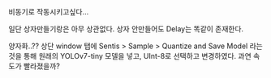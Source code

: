 비동기로 작동시키고싶다...

일단 상자만들기랑은 아무 상관없다. 상자 안만들어도 Delay는 똑같이 존재한다.

양자화..??
상단 window 탭에 Sentis > Sample > Quantize and Save Model 라는것을 통해 원래의 YOLOv7-tiny 모델을 넣고, UInt-8로 선택하고 변경하였다.
과연 속도가 빨라졌을까?

